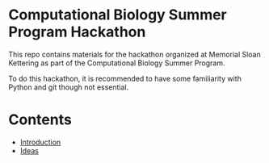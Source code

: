 # Computational Biology Summer Program Hackathon
This repo contains materials for the hackathon organized at Memorial Sloan
Kettering as part of the Computational Biology Summer Program.

To do this hackathon, it is recommended to have some familiarity with Python
and git though not essential.


# Contents
- [Introduction](0-introduction/README.md)
- [Ideas](1-ideas/README.md)
